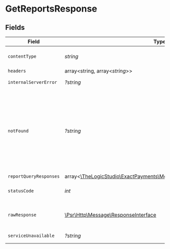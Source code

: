 # GetReportsResponse


## Fields

| Field                                                                                                                                                                                  | Type                                                                                                                                                                                   | Required                                                                                                                                                                               | Description                                                                                                                                                                            |
| -------------------------------------------------------------------------------------------------------------------------------------------------------------------------------------- | -------------------------------------------------------------------------------------------------------------------------------------------------------------------------------------- | -------------------------------------------------------------------------------------------------------------------------------------------------------------------------------------- | -------------------------------------------------------------------------------------------------------------------------------------------------------------------------------------- |
| `contentType`                                                                                                                                                                          | *string*                                                                                                                                                                               | :heavy_check_mark:                                                                                                                                                                     | HTTP response content type for this operation                                                                                                                                          |
| `headers`                                                                                                                                                                              | array<string, array<*string*>>                                                                                                                                                         | :heavy_minus_sign:                                                                                                                                                                     | N/A                                                                                                                                                                                    |
| `internalServerError`                                                                                                                                                                  | *?string*                                                                                                                                                                              | :heavy_minus_sign:                                                                                                                                                                     | **Internal Server Error**<br/>                                                                                                                                                         |
| `notFound`                                                                                                                                                                             | *?string*                                                                                                                                                                              | :heavy_minus_sign:                                                                                                                                                                     | **Unauthorized**\<br/>\<br/>When you'll get `401 Unauthorized` response:<br/>- The User or Application Token is invalid.<br/>- The User or Application Token doesn't have permission to list Reports.<br/> |
| `reportQueryResponses`                                                                                                                                                                 | array<[\TheLogicStudio\ExactPayments\Models\Shared\ReportQueryResponse](../../models/shared/ReportQueryResponse.md)>                                                                   | :heavy_minus_sign:                                                                                                                                                                     | **OK**                                                                                                                                                                                 |
| `statusCode`                                                                                                                                                                           | *int*                                                                                                                                                                                  | :heavy_check_mark:                                                                                                                                                                     | HTTP response status code for this operation                                                                                                                                           |
| `rawResponse`                                                                                                                                                                          | [\Psr\Http\Message\ResponseInterface](https://www.php-fig.org/psr/psr-7/#33-psrhttpmessageresponseinterface)                                                                           | :heavy_minus_sign:                                                                                                                                                                     | Raw HTTP response; suitable for custom response parsing                                                                                                                                |
| `serviceUnavailable`                                                                                                                                                                   | *?string*                                                                                                                                                                              | :heavy_minus_sign:                                                                                                                                                                     | **Service Unavailable**<br/>                                                                                                                                                           |